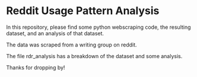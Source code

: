 # Reddit Usage Pattern Analysis

In this repository, please find some python webscraping code, the resulting dataset, and an analysis of that dataset.

The data was scraped from a writing group on reddit.

The file rdr_analysis has a breakdown of the dataset and some analysis.

Thanks for dropping by!

